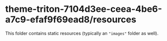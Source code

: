# theme-triton-7104d3ee-ceea-4be6-a7c9-efaf9f69ead8/resources

This folder contains static resources (typically an `"images"` folder as well).

